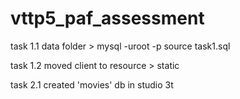 # vttp5_paf_assessment

task 1.1
data folder > mysql -uroot -p
source task1.sql

task 1.2
moved client to resource > static

task 2.1 
created 'movies' db in studio 3t

